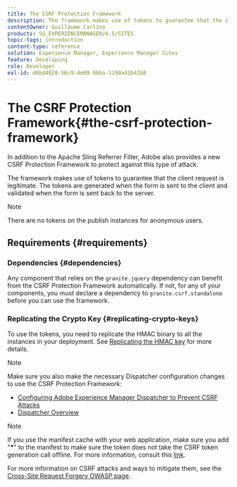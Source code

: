 ```yaml
---
title: The CSRF Protection Framework
description: The framework makes use of tokens to guarantee that the client request is legitimate
contentOwner: Guillaume Carlino
products: SG_EXPERIENCEMANAGER/6.5/SITES
topic-tags: introduction
content-type: reference
solution: Experience Manager, Experience Manager Sites
feature: Developing
role: Developer
exl-id: d6bd4028-56c9-4e09-9bba-1199a41b41b8
---
```

# The CSRF Protection Framework{#the-csrf-protection-framework}

In addition to the Apache Sling Referrer Filter, Adobe also provides a new CSRF Protection Framework to protect against this type of attack.

The framework makes use of tokens to guarantee that the client request is legitimate. The tokens are generated when the form is sent to the client and validated when the form is sent back to the server.

>[!NOTE]
>
>There are no tokens on the publish instances for anonymous users.

## Requirements {#requirements}

### Dependencies {#dependencies}

Any component that relies on the `granite.jquery` dependency can benefit from the CSRF Protection Framework automatically. If not, for any of your components, you must declare a dependency to `granite.csrf.standalone` before you can use the framework.

### Replicating the Crypto Key {#replicating-crypto-keys}

To use the tokens, you need to replicate the HMAC binary to all the instances in your deployment. See [Replicating the HMAC key](/help/sites-administering/encapsulated-token.md#replicating-the-hmac-key) for more details.

>[!NOTE]
>
>Make sure you also make the necessary Dispatcher configuration changes to use the CSRF Protection Framework:
>
>* [Configuring Adobe Experience Manager Dispatcher to Prevent CSRF Attacks](https://experienceleague.adobe.com/en/docs/experience-manager-dispatcher/using/configuring/configuring-dispatcher-to-prevent-csrf)
>* [Dispatcher Overview](https://experienceleague.adobe.com/en/docs/experience-manager-dispatcher/using/dispatcher)

>[!NOTE]
>
>If you use the manifest cache with your web application, make sure you add "**&ast;**" to the manifest to make sure the token does not take the CSRF token generation call offline. For more information, consult this [link](https://www.w3.org/TR/offline-webapps/).
>
>For more information on CSRF attacks and ways to mitigate them, see the [Cross-Site Request Forgery OWASP page](https://owasp.org/www-community/attacks/csrf).
